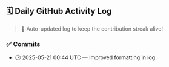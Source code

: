 ## 🗓️ Daily GitHub Activity Log

> 🤖 Auto-updated log to keep the contribution streak alive!

### ✅ Commits

- 🕒 2025-05-21 00:44 UTC — Improved formatting in log

